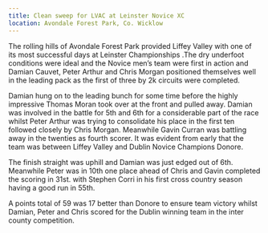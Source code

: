 ```yaml
---
title: Clean sweep for LVAC at Leinster Novice XC
location: Avondale Forest Park, Co. Wicklow
---
```


The rolling hills of Avondale Forest Park provided Liffey Valley with one of its most successful days at Leinster Championships .The dry underfoot conditions were ideal and the Novice men’s team were first in action and Damian Cauvet, Peter Arthur and Chris Morgan positioned themselves well in the leading pack as the first of three by 2k circuits were completed.

Damian hung on to the leading bunch for some time before the highly impressive Thomas Moran took over at the front and pulled away. Damian was involved in the battle for 5th and 6th for a considerable part of the race whilst Peter Arthur was trying to consolidate his place in the first ten followed closely by Chris Morgan. Meanwhile Gavin Curran was battling away in the twenties as fourth scorer. It was evident from early that the team was between Liffey Valley and Dublin Novice Champions Donore.

The finish straight was uphill and Damian was just edged out of 6th. Meanwhile Peter was in 10th one place ahead of Chris and Gavin completed the scoring in 31st. with Stephen Corri in his first cross country season having a good run in 55th.

A points total of 59 was 17 better than Donore to ensure team victory whilst Damian, Peter and Chris scored for the Dublin winning team in the inter county competition.
